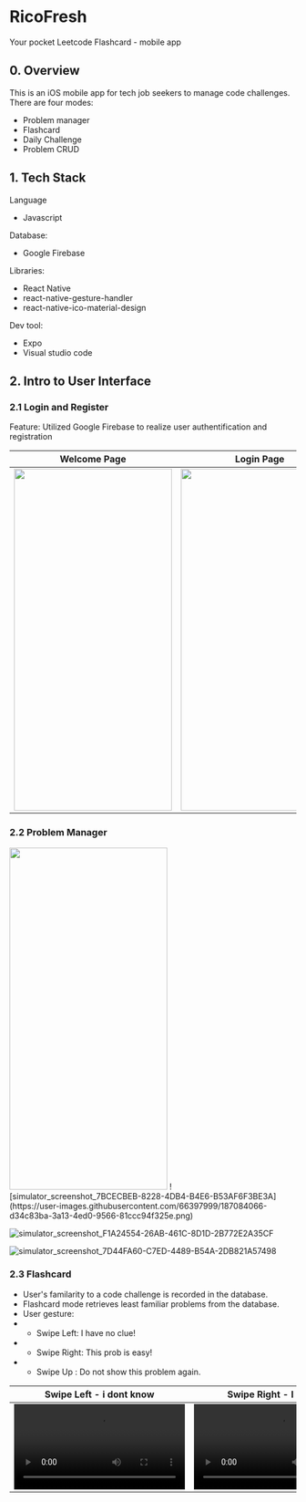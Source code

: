 # RicoFresh
Your pocket Leetcode Flashcard - mobile app

## 0. Overview
This is an iOS mobile app for tech job seekers to manage code challenges. There are four modes: 
- Problem manager
- Flashcard
- Daily Challenge
- Problem CRUD


## 1. Tech Stack
Language
- Javascript

Database:
- Google Firebase

Libraries: 
- React Native
- react-native-gesture-handler
- react-native-ico-material-design

Dev tool:
- Expo
- Visual studio code

## 2. Intro to User Interface
### 2.1 Login and Register
Feature: Utilized Google Firebase to realize user authentification and registration

| Welcome Page  | Login Page | Register Page |
| ------------- | ------------- |------------- |
| <img src="https://user-images.githubusercontent.com/66397999/187083367-c9869482-24df-4b26-bd5e-fe9b1a959415.png" width="277" height="600"/>  | <img src="https://user-images.githubusercontent.com/66397999/187083373-dce227ac-e2df-440d-83fc-64c4eedabd67.png" width="277" height="600"/>  | <img src="https://user-images.githubusercontent.com/66397999/187083376-9401b800-2371-4a59-b6d3-1a5f51a5753a.png" width="277" height="600"/>  | 

### 2.2 Problem Manager

<img src="https://user-images.githubusercontent.com/66397999/187083367-c9869482-24df-4b26-bd5e-fe9b1a959415.png" width="277" height="600"/>
![simulator_screenshot_7BCECBEB-8228-4DB4-B4E6-B53AF6F3BE3A](https://user-images.githubusercontent.com/66397999/187084066-d34c83ba-3a13-4ed0-9566-81ccc94f325e.png)

![simulator_screenshot_F1A24554-26AB-461C-8D1D-2B772E2A35CF](https://user-images.githubusercontent.com/66397999/187084093-46fa1e58-cfe6-425d-aca5-cab4cff250f2.png)

![simulator_screenshot_7D44FA60-C7ED-4489-B54A-2DB821A57498](https://user-images.githubusercontent.com/66397999/187084105-fed772eb-dcbe-4484-8338-a958a5bc3f60.png)


### 2.3 Flashcard
- User's familarity to a code challenge is recorded in the database. 
- Flashcard mode retrieves least familiar problems from the database. 
- User gesture: 
- - Swipe Left: I have no clue!
- - Swipe Right: This prob is easy!
- - Swipe Up : Do not show this problem again. 













| Swipe Left - i dont know | Swipe Right - I know it! | Swipe Up - Never Show Again |
| ------------- | ------------- |------------- |
| <video src="https://user-images.githubusercontent.com/66397999/187084278-df6fbc16-ce18-4b33-ba46-941bc7832d81.mp4" />  | <video src="https://user-images.githubusercontent.com/66397999/187084444-47d64607-3662-4e8a-a8a1-2ba9dff17dcb.mp4" />  | <video src="https://user-images.githubusercontent.com/66397999/187084443-a866188f-1d3f-412b-bbe9-97f8018191e4.mp4" />  | 




